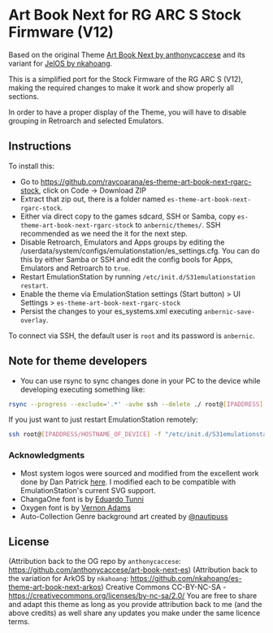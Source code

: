 # Art Book Next for RG ARC S Stock Firmware (V12)

Based on the original Theme [Art Book Next by anthonycaccese](https://github.com/anthonycaccese/art-book-next-es) and its variant for [JelOS by nkahoang](https://github.com/nkahoang/es-theme-art-book-next-arkos).

This is a simplified port for the Stock Firmware of the RG ARC S (V12), making the required changes to make it work and show properly all sections.

In order to have a proper display of the Theme, you will have to disable grouping in Retroarch and selected Emulators.

## Instructions

To install this:
- Go to https://github.com/raycoarana/es-theme-art-book-next-rgarc-stock, click on Code -> Download ZIP
- Extract that zip out, there is a folder named `es-theme-art-book-next-rgarc-stock`.
- Either via direct copy to the games sdcard, SSH or Samba, copy `es-theme-art-book-next-rgarc-stock` to `anbernic/themes/`. SSH recommended as we need the it for the next step.
- Disable Retroarch, Emulators and Apps groups by editing the /userdata/system/configs/emulationstation/es_settings.cfg. You can do this by either Samba or SSH and edit the config bools for Apps, Emulators and Retroarch to `true`.
- Restart EmulationStation by running `/etc/init.d/S31emulationstation restart`.
- Enable the theme via EmulationStation settings (Start button) > UI Settings > `es-theme-art-book-next-rgarc-stock`
- Persist the changes to your es_systems.xml executing `anbernic-save-overlay`.

To connect via SSH, the default user is `root` and its password is `anbernic`.

## Note for theme developers

- You can use rsync to sync changes done in your PC to the device while developing executing something like:

```bash
rsync --progress --exclude='.*' -avhe ssh --delete ./ root@[IPADDRESS]:/userdata/themes/es-theme-art-book-next-rgarc-stock; ssh root@[IPADDRESS] -f "/etc/init.d/S31emulationstation restart"
```
If you just want to just restart EmulationStation remotely:
```bash
ssh root@[IPADDRESS/HOSTNAME_OF_DEVICE] -f "/etc/init.d/S31emulationstation restart"
```

### **Acknowledgments**
* Most system logos were sourced and modified from the excellent work done by Dan Patrick [here](https://archive.org/details/console-logos-professionally-redrawn-plus-official-versions).  I modified each to be compatible with EmulationStation's current SVG support.
* ChangaOne font is by [Eduardo Tunni](https://www.fontsquirrel.com/fonts/changa)
* Oxygen font is by [Vernon Adams](https://www.fontsquirrel.com/fonts/oxygen)
* Auto-Collection Genre background art created by [@nautipuss](https://github.com/nautipuss)

## **License**
(Attribution back to the OG repo by `anthonycaccese`: https://github.com/anthonycaccese/art-book-next-es)
(Attribution back to the variation for ArkOS by `nkahoang`: https://github.com/nkahoang/es-theme-art-book-next-arkos)
Creative Commons CC-BY-NC-SA - https://creativecommons.org/licenses/by-nc-sa/2.0/
You are free to share and adapt this theme as long as you provide attribution back to me (and the above credits) as well share any updates you make under the same licence terms.

